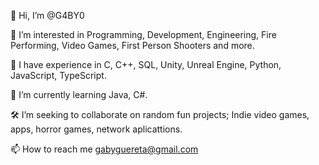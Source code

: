 👋 Hi, I’m @G4BY0

👀 I’m interested in Programming, Development, Engineering, Fire Performing, Video Games, First Person Shooters and more.

🧮 I have experience in C, C++, SQL, Unity, Unreal Engine, Python, JavaScript, TypeScript.

🌱 I’m currently learning Java, C#.

🛠️ I’m seeking to collaborate on random fun projects; Indie video games, apps, horror games, network aplicattions.

📫 How to reach me gabyguereta@gmail.com



